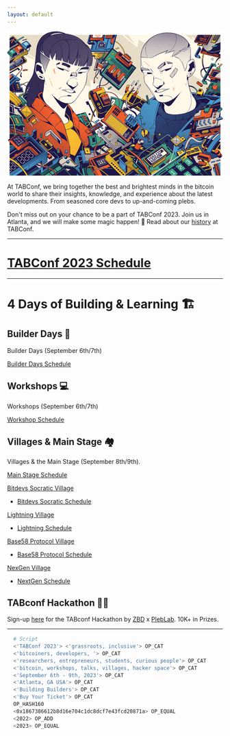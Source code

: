 ```yaml
---
layout: default
---
```


<a><img src="assets/img/nogood/stickers/NG_TABConf_FullColor_OffWhite.png"></a>

At TABConf, we bring together the best and brightest minds in the bitcoin world to share their insights, knowledge, and experience about the latest developments. From seasoned core devs to up-and-coming plebs.

Don't miss out on your chance to be a part of TABConf 2023. Join us in Atlanta, and we will make some magic happen! 🤘
Read about our [history](./history.md) at TABConf. 

*** 

# [TABConf 2023 Schedule](https://github.com/orgs/TABConf/projects/1/views/2)

*** 

# 4 Days of Building & Learning 🏗️

## Builder Days 🔨  
  
Builder Days (September 6th/7th)

[Builder Days Schedule](https://github.com/orgs/TABConf/projects/1/views/5)

## Workshops 💻

Workshops (September 6th/7th)

[Workshop Schedule](https://github.com/orgs/TABConf/projects/1/views/4)

## Villages & Main Stage 🏘️

Villages & the Main Stage (September 8th/9th). 

[Main Stage Schedule](https://github.com/orgs/TABConf/projects/1/views/6)

[Bitdevs Socratic Village](./villages/socratic.md)

- [Bitdevs Socratic Schedule](https://github.com/orgs/TABConf/projects/1/views/7)

[Lightning Village](./villages/lightning.md)

- [Lightning Schedule](https://github.com/orgs/TABConf/projects/1/views/8)

[Base58 Protocol Village](./villages/base58.md)

- [Base58 Protocol Schedule](https://github.com/orgs/TABConf/projects/1/views/9)

[NexGen Village](./villages/nextgen.md)

- [NextGen Schedule](https://github.com/orgs/TABConf/projects/1/views/10)

## TABconf Hackathon 🧑‍💻

Sign-up [here](https://tabconf.zbd.gg) for the TABconf Hackathon by [ZBD](https://zebedee.io) x [PlebLab](https://pleblab.com).
10K+ in Prizes.


*** 

```sh
  # Script
  <'TABConf 2023'> <'grassroots, inclusive'> OP_CAT
  <'bitcoiners, developers, '> OP_CAT
  <'researchers, entrepreneurs, students, curious people'> OP_CAT
  <'bitcoin, workshops, talks, villages, hacker space'> OP_CAT
  <'September 6th - 9th, 2023'> OP_CAT
  <'Atlanta, GA USA'> OP_CAT
  <'Building Builders'> OP_CAT
  <'Buy Your Ticket'> OP_CAT
  OP_HASH160
  <0x1867386612b8d16e704c1dc8dcf7e43fcd20871a> OP_EQUAL
  <2022> OP_ADD
  <2023> OP_EQUAL
```
